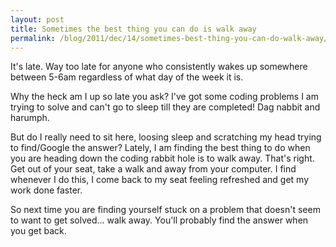 ```yaml
---
layout: post
title: Sometimes the best thing you can do is walk away
permalink: /blog/2011/dec/14/sometimes-best-thing-you-can-do-walk-away/
---
```


It's late. Way too late for anyone who consistently wakes up somewhere between 5-6am regardless of what day of the week it is.

Why the heck am I up so late you ask? I've got some coding problems I am trying to solve and can't go to sleep till they are completed! Dag nabbit and harumph.

But do I really need to sit here, loosing sleep and scratching my head trying to find/Google the answer? Lately, I am finding the best thing to do when you are heading down the coding rabbit hole is to walk away. That's right. Get out of your seat, take a walk and away from your computer. I find whenever I do this, I come back to my seat feeling refreshed and get my work done faster.

So next time you are finding yourself stuck on a problem that doesn't seem to want to get solved... walk away. You'll probably find the answer when you get back.
